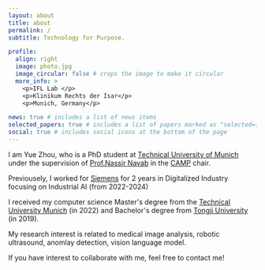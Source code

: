 ```yaml
---
layout: about
title: about
permalink: /
subtitle: Technology for Purpose.

profile:
  align: right
  image: photo.jpg
  image_circular: false # crops the image to make it circular
  more_info: >
    <p>IFL Lab </p>
    <p>Klinikum Rechts der Isar</p>
    <p>Munich, Germany</p>

news: true # includes a list of news items
selected_papers: true # includes a list of papers marked as "selected={true}"
social: true # includes social icons at the bottom of the page
---
```


I am Yue Zhou, who is a PhD student at [Technical University of Munich](https://www.tum.de/) under the supervision of [Prof.Nassir Navab](https://scholar.google.de/citations?user=kzoVUPYAAAAJ&hl=de) in the [CAMP](https://www.cs.cit.tum.de/camp/start/) chair. 

Previousely, I worked for [Siemens](https://www.siemens.com/de/de.html) for 2 years in Digitalized Industry focusing on Industrial AI (from 2022-2024)

I received my computer science Master's degree from the [Technical University Munich](https://www.tum.de/) (in 2022) and Bachelor's degree from [Tongji University](https://www.tongji.edu.cn/) (in 2019).

My research interest is related to medical image analysis, robotic ultrasound, anomlay detection, vision language model.

If you have interest to collaborate with me, feel free to contact me!

